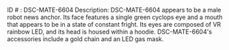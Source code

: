 ID # : DSC-MATE-6604
Description: DSC-MATE-6604 appears to be a male robot news anchor. Its face features a single green cyclops eye and a mouth that appears to be in a state of constant fright. Its eyes are composed of VR rainbow LED, and its head is housed within a hoodie. DSC-MATE-6604's accessories include a gold chain and an LED gas mask.